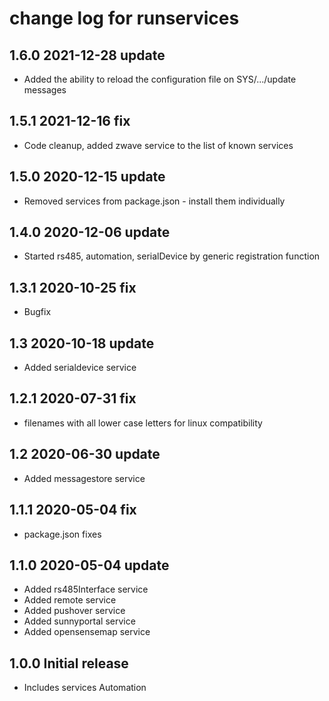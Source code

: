 # change log for runservices

## 1.6.0 2021-12-28 update

- Added the ability to reload the configuration file on SYS/.../update messages

## 1.5.1 2021-12-16 fix

- Code cleanup, added zwave service to the list of known services

## 1.5.0 2020-12-15 update

- Removed services from package.json - install them individually

## 1.4.0 2020-12-06 update

- Started rs485, automation, serialDevice by generic registration function

## 1.3.1 2020-10-25 fix

- Bugfix

## 1.3 2020-10-18 update

- Added serialdevice service

## 1.2.1 2020-07-31 fix

- filenames with all lower case letters for linux compatibility

## 1.2 2020-06-30 update

- Added messagestore service

## 1.1.1 2020-05-04 fix

- package.json fixes

## 1.1.0 2020-05-04 update

- Added rs485Interface service
- Added remote service
- Added pushover service
- Added sunnyportal service
- Added opensensemap service

## 1.0.0 Initial release

- Includes services Automation
